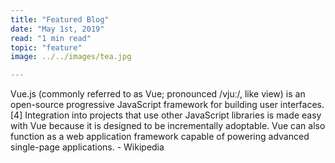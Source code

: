 ```yaml
---
title: "Featured Blog"
date: "May 1st, 2019"
read: "1 min read" 
topic: "feature"
image: ../../images/tea.jpg

---
```

Vue.js (commonly referred to as Vue; pronounced /vjuː/, like view) is an open-source progressive JavaScript framework for building user interfaces.[4] Integration into projects that use other JavaScript libraries is made easy with Vue because it is designed to be incrementally adoptable. Vue can also function as a web application framework capable of powering advanced single-page applications. - Wikipedia